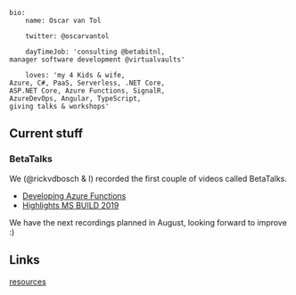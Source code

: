 ```
bio: 
    name: Oscar van Tol

    twitter: @oscarvantol

    dayTimeJob: 'consulting @betabitnl, 
manager software development @virtualvaults'

    loves: 'my 4 Kids & wife, 
Azure, C#, PaaS, Serverless, .NET Core, 
ASP.NET Core, Azure Functions, SignalR, 
AzureDevOps, Angular, TypeScript, 
giving talks & workshops'
```

## Current stuff

### BetaTalks
We (@rickvdbosch & I) recorded the first couple of videos called BetaTalks.
* [Developing Azure Functions](https://www.youtube.com/watch?v=PtLLxiPFi0Q)
* [Highlights MS BUILD 2019](https://www.youtube.com/watch?v=Q3cS7955Fwg)

We have the next recordings planned in August, looking forward to improve :)



## Links

[resources](resources)
